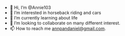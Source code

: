 - 👋 Hi, I’m @Annie103
- 👀 I’m interested in horseback riding and cars
- 🌱 I’m currently learning about life
- 💞️ I’m looking to collaborate on many different interest.
- 📫 How to reach me annpandaniel@gmail.com.

<!---
Annie103/Annie103 is a ✨ special ✨ repository because its `README.md` (this file) appears on your GitHub profile.
You can click the Preview link to take a look at your changes.
--->
